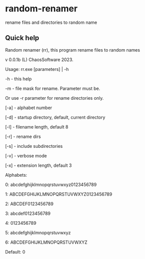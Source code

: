 # random-renamer
 rename files and directories to random name

## Quick help

Random renamer (rr), this program rename files to random names

v 0.0.1b (L) ChaosSoftware 2023.

Usage: rr.exe [parameters] | -h

-h - this help

-m <mask> - file mask for rename. Parameter must be.

Or use -r parameter for rename directories only.

[-a] <number> - alphabet number

[-d] - startup directory, default, current directory

[-l] <number> - filename length, default 8

[-r] - rename dirs

[-s] - include subdirectories

[-v] - verbose mode

[-x] <number> - extension length, default 3

Alphabets:

0: abcdefghijklmnopqrstuvwxyz0123456789

1: ABCDEFGHIJKLMNOPQRSTUVWXYZ0123456789

2: ABCDEF0123456789

3: abcdef0123456789

4: 0123456789

5: abcdefghijklmnopqrstuvwxyz

6: ABCDEFGHIJKLMNOPQRSTUVWXYZ

Default: 0
